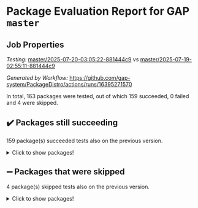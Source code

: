 # Package Evaluation Report for GAP `master`

## Job Properties

*Testing:* [master/2025-07-20-03:05:22-881444c9](https://github.com/gap-system/PackageDistro/blob/data/reports/master/2025-07-20-03:05:22-881444c9) vs [master/2025-07-19-02:55:11-881444c9](https://github.com/gap-system/PackageDistro/blob/data/reports/master/2025-07-19-02:55:11-881444c9)

*Generated by Workflow:* https://github.com/gap-system/PackageDistro/actions/runs/16395271570

In total, 163 packages were tested, out of which 159 succeeded, 0 failed and 4 were skipped.

## :heavy_check_mark: Packages still succeeding

159 package(s) succeeded tests also on the previous version.
<details><summary>Click to show packages!</summary>

- 4ti2interface 2024.11-01 [(success)](https://github.com/gap-system/PackageDistro/actions/runs/16395271570/job/46326815010)
- ace 5.7.0 [(success)](https://github.com/gap-system/PackageDistro/actions/runs/16395271570/job/46326815022)
- aclib 1.3.2 [(success)](https://github.com/gap-system/PackageDistro/actions/runs/16395271570/job/46326815020)
- agt 0.3.1 [(success)](https://github.com/gap-system/PackageDistro/actions/runs/16395271570/job/46326815035)
- alco 1.1.1 [(success)](https://github.com/gap-system/PackageDistro/actions/runs/16395271570/job/46326815011)
- alnuth 3.2.1 [(success)](https://github.com/gap-system/PackageDistro/actions/runs/16395271570/job/46326815017)
- anupq 3.3.1 [(success)](https://github.com/gap-system/PackageDistro/actions/runs/16395271570/job/46326815015)
- atlasrep 2.1.9 [(success)](https://github.com/gap-system/PackageDistro/actions/runs/16395271570/job/46326815019)
- autodoc 2025.05.09 [(success)](https://github.com/gap-system/PackageDistro/actions/runs/16395271570/job/46326815012)
- automata 1.16 [(success)](https://github.com/gap-system/PackageDistro/actions/runs/16395271570/job/46326815033)
- automgrp 1.3.3 [(success)](https://github.com/gap-system/PackageDistro/actions/runs/16395271570/job/46326815028)
- autpgrp 1.11.1 [(success)](https://github.com/gap-system/PackageDistro/actions/runs/16395271570/job/46326815021)
- cap 2025.07-07 [(success)](https://github.com/gap-system/PackageDistro/actions/runs/16395271570/job/46326815027)
- caratinterface 2.3.7 [(success)](https://github.com/gap-system/PackageDistro/actions/runs/16395271570/job/46326815025)
- cddinterface 2025.06.24 [(success)](https://github.com/gap-system/PackageDistro/actions/runs/16395271570/job/46326815024)
- circle 1.6.6 [(success)](https://github.com/gap-system/PackageDistro/actions/runs/16395271570/job/46326815029)
- classicpres 1.22 [(success)](https://github.com/gap-system/PackageDistro/actions/runs/16395271570/job/46326815037)
- cohomolo 1.6.11 [(success)](https://github.com/gap-system/PackageDistro/actions/runs/16395271570/job/46326815040)
- congruence 1.2.7 [(success)](https://github.com/gap-system/PackageDistro/actions/runs/16395271570/job/46326815045)
- corefreesub 0.6 [(success)](https://github.com/gap-system/PackageDistro/actions/runs/16395271570/job/46326815034)
- corelg 1.57 [(success)](https://github.com/gap-system/PackageDistro/actions/runs/16395271570/job/46326815031)
- crime 1.6 [(success)](https://github.com/gap-system/PackageDistro/actions/runs/16395271570/job/46326815039)
- crisp 1.4.6 [(success)](https://github.com/gap-system/PackageDistro/actions/runs/16395271570/job/46326815041)
- crypting 0.10.6 [(success)](https://github.com/gap-system/PackageDistro/actions/runs/16395271570/job/46326815044)
- cryst 4.1.29 [(success)](https://github.com/gap-system/PackageDistro/actions/runs/16395271570/job/46326815043)
- crystcat 1.1.10 [(success)](https://github.com/gap-system/PackageDistro/actions/runs/16395271570/job/46326815038)
- ctbllib 1.3.11 [(success)](https://github.com/gap-system/PackageDistro/actions/runs/16395271570/job/46326815046)
- cubefree 1.20 [(success)](https://github.com/gap-system/PackageDistro/actions/runs/16395271570/job/46326815036)
- curlinterface 2.4.2 [(success)](https://github.com/gap-system/PackageDistro/actions/runs/16395271570/job/46326815042)
- cvec 2.8.4 [(success)](https://github.com/gap-system/PackageDistro/actions/runs/16395271570/job/46326815047)
- datastructures 0.3.3 [(success)](https://github.com/gap-system/PackageDistro/actions/runs/16395271570/job/46326815053)
- deepthought 1.0.9 [(success)](https://github.com/gap-system/PackageDistro/actions/runs/16395271570/job/46326815051)
- design 1.8.2 [(success)](https://github.com/gap-system/PackageDistro/actions/runs/16395271570/job/46326815055)
- difsets 2.3.1 [(success)](https://github.com/gap-system/PackageDistro/actions/runs/16395271570/job/46326815057)
- digraphs 1.10.0 [(success)](https://github.com/gap-system/PackageDistro/actions/runs/16395271570/job/46326815074)
- edim 1.3.8 [(success)](https://github.com/gap-system/PackageDistro/actions/runs/16395271570/job/46326815067)
- example 4.4.1 [(success)](https://github.com/gap-system/PackageDistro/actions/runs/16395271570/job/46326815095)
- examplesforhomalg 2023.10-01 [(success)](https://github.com/gap-system/PackageDistro/actions/runs/16395271570/job/46326815071)
- factint 1.6.3 [(success)](https://github.com/gap-system/PackageDistro/actions/runs/16395271570/job/46326815080)
- ferret 1.0.14 [(success)](https://github.com/gap-system/PackageDistro/actions/runs/16395271570/job/46326815064)
- fga 1.5.0 [(success)](https://github.com/gap-system/PackageDistro/actions/runs/16395271570/job/46326815083)
- fining 1.5.6 [(success)](https://github.com/gap-system/PackageDistro/actions/runs/16395271570/job/46326815073)
- float 1.0.7 [(success)](https://github.com/gap-system/PackageDistro/actions/runs/16395271570/job/46326815060)
- format 1.4.4 [(success)](https://github.com/gap-system/PackageDistro/actions/runs/16395271570/job/46326815077)
- forms 1.2.13 [(success)](https://github.com/gap-system/PackageDistro/actions/runs/16395271570/job/46326815066)
- fplsa 1.2.6 [(success)](https://github.com/gap-system/PackageDistro/actions/runs/16395271570/job/46326815068)
- fr 2.4.13 [(success)](https://github.com/gap-system/PackageDistro/actions/runs/16395271570/job/46326815063)
- francy 2.0.3 [(success)](https://github.com/gap-system/PackageDistro/actions/runs/16395271570/job/46326815078)
- fwtree 1.3 [(success)](https://github.com/gap-system/PackageDistro/actions/runs/16395271570/job/46326815069)
- gapdoc 1.6.7 [(success)](https://github.com/gap-system/PackageDistro/actions/runs/16395271570/job/46326815072)
- gauss 2024.11-01 [(success)](https://github.com/gap-system/PackageDistro/actions/runs/16395271570/job/46326815076)
- gaussforhomalg 2024.08-01 [(success)](https://github.com/gap-system/PackageDistro/actions/runs/16395271570/job/46326815086)
- gbnp 1.1.0 [(success)](https://github.com/gap-system/PackageDistro/actions/runs/16395271570/job/46326815079)
- generalizedmorphismsforcap 2025.07-01 [(success)](https://github.com/gap-system/PackageDistro/actions/runs/16395271570/job/46326815094)
- genss 1.6.9 [(success)](https://github.com/gap-system/PackageDistro/actions/runs/16395271570/job/46326815087)
- gradedmodules 2024.12-01 [(success)](https://github.com/gap-system/PackageDistro/actions/runs/16395271570/job/46326815075)
- gradedringforhomalg 2024.07-01 [(success)](https://github.com/gap-system/PackageDistro/actions/runs/16395271570/job/46326815081)
- grape 4.9.2 [(success)](https://github.com/gap-system/PackageDistro/actions/runs/16395271570/job/46326815082)
- groupoids 1.78 [(success)](https://github.com/gap-system/PackageDistro/actions/runs/16395271570/job/46326815084)
- grpconst 2.6.5 [(success)](https://github.com/gap-system/PackageDistro/actions/runs/16395271570/job/46326815091)
- guarana 0.96.3 [(success)](https://github.com/gap-system/PackageDistro/actions/runs/16395271570/job/46326815090)
- guava 3.20 [(success)](https://github.com/gap-system/PackageDistro/actions/runs/16395271570/job/46326815099)
- hap 1.68 [(success)](https://github.com/gap-system/PackageDistro/actions/runs/16395271570/job/46326815121)
- hapcryst 0.1.15 [(success)](https://github.com/gap-system/PackageDistro/actions/runs/16395271570/job/46326815109)
- hecke 1.5.4 [(success)](https://github.com/gap-system/PackageDistro/actions/runs/16395271570/job/46326815111)
- help 4.0 [(success)](https://github.com/gap-system/PackageDistro/actions/runs/16395271570/job/46326815115)
- homalg 2024.01-01 [(success)](https://github.com/gap-system/PackageDistro/actions/runs/16395271570/job/46326815113)
- homalgtocas 2023.11-01 [(success)](https://github.com/gap-system/PackageDistro/actions/runs/16395271570/job/46326815119)
- ibnp 0.15 [(success)](https://github.com/gap-system/PackageDistro/actions/runs/16395271570/job/46326815116)
- idrel 2.48 [(success)](https://github.com/gap-system/PackageDistro/actions/runs/16395271570/job/46326815110)
- images 1.3.3 [(success)](https://github.com/gap-system/PackageDistro/actions/runs/16395271570/job/46326815106)
- intpic 0.4.0 [(success)](https://github.com/gap-system/PackageDistro/actions/runs/16395271570/job/46326815100)
- io 4.9.3 [(success)](https://github.com/gap-system/PackageDistro/actions/runs/16395271570/job/46326815108)
- io_forhomalg 2023.02-04 [(success)](https://github.com/gap-system/PackageDistro/actions/runs/16395271570/job/46326815102)
- irredsol 1.4.4 [(success)](https://github.com/gap-system/PackageDistro/actions/runs/16395271570/job/46326815122)
- json 2.2.3 [(success)](https://github.com/gap-system/PackageDistro/actions/runs/16395271570/job/46326815104)
- jupyterkernel 1.5.1 [(success)](https://github.com/gap-system/PackageDistro/actions/runs/16395271570/job/46326815125)
- jupyterviz 1.5.6 [(success)](https://github.com/gap-system/PackageDistro/actions/runs/16395271570/job/46326815114)
- kan 1.37 [(success)](https://github.com/gap-system/PackageDistro/actions/runs/16395271570/job/46326815118)
- kbmag 1.5.11 [(success)](https://github.com/gap-system/PackageDistro/actions/runs/16395271570/job/46326815120)
- laguna 3.9.7 [(success)](https://github.com/gap-system/PackageDistro/actions/runs/16395271570/job/46326815133)
- liealgdb 2.2.1 [(success)](https://github.com/gap-system/PackageDistro/actions/runs/16395271570/job/46326815127)
- liepring 2.9.1 [(success)](https://github.com/gap-system/PackageDistro/actions/runs/16395271570/job/46326815124)
- liering 2.4.2 [(success)](https://github.com/gap-system/PackageDistro/actions/runs/16395271570/job/46326815117)
- linearalgebraforcap 2025.07-03 [(success)](https://github.com/gap-system/PackageDistro/actions/runs/16395271570/job/46326815123)
- lins 0.9 [(success)](https://github.com/gap-system/PackageDistro/actions/runs/16395271570/job/46326815126)
- localizeringforhomalg 2023.10-01 [(success)](https://github.com/gap-system/PackageDistro/actions/runs/16395271570/job/46326815139)
- loops 3.4.4 [(success)](https://github.com/gap-system/PackageDistro/actions/runs/16395271570/job/46326815136)
- lpres 1.1.1 [(success)](https://github.com/gap-system/PackageDistro/actions/runs/16395271570/job/46326815128)
- majoranaalgebras 1.5.2 [(success)](https://github.com/gap-system/PackageDistro/actions/runs/16395271570/job/46326815145)
- mapclass 1.4.6 [(success)](https://github.com/gap-system/PackageDistro/actions/runs/16395271570/job/46326815137)
- matgrp 0.71 [(success)](https://github.com/gap-system/PackageDistro/actions/runs/16395271570/job/46326815134)
- matricesforhomalg 2024.11-02 [(success)](https://github.com/gap-system/PackageDistro/actions/runs/16395271570/job/46326815130)
- modisom 3.0.0 [(success)](https://github.com/gap-system/PackageDistro/actions/runs/16395271570/job/46326815132)
- modulepresentationsforcap 2025.06-02 [(success)](https://github.com/gap-system/PackageDistro/actions/runs/16395271570/job/46326815141)
- modules 2024.12-01 [(success)](https://github.com/gap-system/PackageDistro/actions/runs/16395271570/job/46326815131)
- monoidalcategories 2025.07-06 [(success)](https://github.com/gap-system/PackageDistro/actions/runs/16395271570/job/46326815146)
- nconvex 2024.12-01 [(success)](https://github.com/gap-system/PackageDistro/actions/runs/16395271570/job/46326815151)
- nilmat 1.4.2 [(success)](https://github.com/gap-system/PackageDistro/actions/runs/16395271570/job/46326815140)
- nock 1.5 [(success)](https://github.com/gap-system/PackageDistro/actions/runs/16395271570/job/46326815144)
- normalizinterface 1.4.1 [(success)](https://github.com/gap-system/PackageDistro/actions/runs/16395271570/job/46326815147)
- nq 2.5.11 [(success)](https://github.com/gap-system/PackageDistro/actions/runs/16395271570/job/46326815157)
- numericalsgps 1.4.0 [(success)](https://github.com/gap-system/PackageDistro/actions/runs/16395271570/job/46326815142)
- openmath 11.5.3 [(success)](https://github.com/gap-system/PackageDistro/actions/runs/16395271570/job/46326815149)
- orb 5.0.1 [(success)](https://github.com/gap-system/PackageDistro/actions/runs/16395271570/job/46326815154)
- packagemanager 1.6.3 [(success)](https://github.com/gap-system/PackageDistro/actions/runs/16395271570/job/46326815159)
- patternclass 2.4.5 [(success)](https://github.com/gap-system/PackageDistro/actions/runs/16395271570/job/46326815164)
- permut 2.0.5 [(success)](https://github.com/gap-system/PackageDistro/actions/runs/16395271570/job/46326815158)
- polenta 1.3.11 [(success)](https://github.com/gap-system/PackageDistro/actions/runs/16395271570/job/46326815167)
- polymaking 0.8.7 [(success)](https://github.com/gap-system/PackageDistro/actions/runs/16395271570/job/46326815168)
- primgrp 3.4.4 [(success)](https://github.com/gap-system/PackageDistro/actions/runs/16395271570/job/46326815162)
- profiling 2.6.2 [(success)](https://github.com/gap-system/PackageDistro/actions/runs/16395271570/job/46326815163)
- qdistrnd 0.9.5 [(success)](https://github.com/gap-system/PackageDistro/actions/runs/16395271570/job/46326815172)
- qpa 1.35 [(success)](https://github.com/gap-system/PackageDistro/actions/runs/16395271570/job/46326815179)
- quagroup 1.8.4 [(success)](https://github.com/gap-system/PackageDistro/actions/runs/16395271570/job/46326815175)
- radiroot 2.9 [(success)](https://github.com/gap-system/PackageDistro/actions/runs/16395271570/job/46326815188)
- rcwa 4.7.1 [(success)](https://github.com/gap-system/PackageDistro/actions/runs/16395271570/job/46326815180)
- rds 1.8 [(success)](https://github.com/gap-system/PackageDistro/actions/runs/16395271570/job/46326815171)
- recog 1.4.4 [(success)](https://github.com/gap-system/PackageDistro/actions/runs/16395271570/job/46326815170)
- repndecomp 1.3.0 [(success)](https://github.com/gap-system/PackageDistro/actions/runs/16395271570/job/46326815177)
- repsn 3.1.2 [(success)](https://github.com/gap-system/PackageDistro/actions/runs/16395271570/job/46326815173)
- resclasses 4.7.3 [(success)](https://github.com/gap-system/PackageDistro/actions/runs/16395271570/job/46326815199)
- ringsforhomalg 2024.11-02 [(success)](https://github.com/gap-system/PackageDistro/actions/runs/16395271570/job/46326815189)
- sco 2023.08-01 [(success)](https://github.com/gap-system/PackageDistro/actions/runs/16395271570/job/46326815174)
- scscp 2.4.3 [(success)](https://github.com/gap-system/PackageDistro/actions/runs/16395271570/job/46326815183)
- semigroups 5.5.3 [(success)](https://github.com/gap-system/PackageDistro/actions/runs/16395271570/job/46326815176)
- sglppow 2.4 [(success)](https://github.com/gap-system/PackageDistro/actions/runs/16395271570/job/46326815181)
- sgpviz 0.999.6 [(success)](https://github.com/gap-system/PackageDistro/actions/runs/16395271570/job/46326815185)
- simpcomp 2.1.14 [(success)](https://github.com/gap-system/PackageDistro/actions/runs/16395271570/job/46326815187)
- singular 2024.06.03 [(success)](https://github.com/gap-system/PackageDistro/actions/runs/16395271570/job/46326815182)
- sl2reps 1.1 [(success)](https://github.com/gap-system/PackageDistro/actions/runs/16395271570/job/46326815203)
- sla 1.6.2 [(success)](https://github.com/gap-system/PackageDistro/actions/runs/16395271570/job/46326815215)
- smallantimagmas 0.4.1 [(success)](https://github.com/gap-system/PackageDistro/actions/runs/16395271570/job/46326815191)
- smallgrp 1.5.4 [(success)](https://github.com/gap-system/PackageDistro/actions/runs/16395271570/job/46326815186)
- smallsemi 0.7.2 [(success)](https://github.com/gap-system/PackageDistro/actions/runs/16395271570/job/46326815194)
- sonata 2.9.6 [(success)](https://github.com/gap-system/PackageDistro/actions/runs/16395271570/job/46326815231)
- sophus 1.27 [(success)](https://github.com/gap-system/PackageDistro/actions/runs/16395271570/job/46326815210)
- sotgrps 1.3 [(success)](https://github.com/gap-system/PackageDistro/actions/runs/16395271570/job/46326815198)
- spinsym 1.5.2 [(success)](https://github.com/gap-system/PackageDistro/actions/runs/16395271570/job/46326815196)
- standardff 1.0 [(success)](https://github.com/gap-system/PackageDistro/actions/runs/16395271570/job/46326815184)
- symbcompcc 1.3.2 [(success)](https://github.com/gap-system/PackageDistro/actions/runs/16395271570/job/46326815195)
- thelma 1.3 [(success)](https://github.com/gap-system/PackageDistro/actions/runs/16395271570/job/46326815208)
- tomlib 1.2.11 [(success)](https://github.com/gap-system/PackageDistro/actions/runs/16395271570/job/46326815209)
- toolsforhomalg 2025.05-01 [(success)](https://github.com/gap-system/PackageDistro/actions/runs/16395271570/job/46326815201)
- toric 1.9.6 [(success)](https://github.com/gap-system/PackageDistro/actions/runs/16395271570/job/46326815234)
- transgrp 3.6.5 [(success)](https://github.com/gap-system/PackageDistro/actions/runs/16395271570/job/46326815217)
- typeset 1.2.3 [(success)](https://github.com/gap-system/PackageDistro/actions/runs/16395271570/job/46326815225)
- ugaly 4.1.3 [(success)](https://github.com/gap-system/PackageDistro/actions/runs/16395271570/job/46326815212)
- unipot 1.6 [(success)](https://github.com/gap-system/PackageDistro/actions/runs/16395271570/job/46326815459)
- unitlib 5.0.0 [(success)](https://github.com/gap-system/PackageDistro/actions/runs/16395271570/job/46326815218)
- utils 0.89 [(success)](https://github.com/gap-system/PackageDistro/actions/runs/16395271570/job/46326815213)
- uuid 0.7 [(success)](https://github.com/gap-system/PackageDistro/actions/runs/16395271570/job/46326815206)
- walrus 0.9991 [(success)](https://github.com/gap-system/PackageDistro/actions/runs/16395271570/job/46326815211)
- wedderga 4.11.1 [(success)](https://github.com/gap-system/PackageDistro/actions/runs/16395271570/job/46326815226)
- wpe 0.8 [(success)](https://github.com/gap-system/PackageDistro/actions/runs/16395271570/job/46326815237)
- xmod 2.95 [(success)](https://github.com/gap-system/PackageDistro/actions/runs/16395271570/job/46326815223)
- xmodalg 1.32 [(success)](https://github.com/gap-system/PackageDistro/actions/runs/16395271570/job/46326815224)
- yangbaxter 0.10.7 [(success)](https://github.com/gap-system/PackageDistro/actions/runs/16395271570/job/46326815222)
- zeromqinterface 0.17 [(success)](https://github.com/gap-system/PackageDistro/actions/runs/16395271570/job/46326815230)
</details>

## :heavy_minus_sign: Packages that were skipped

4 package(s) skipped tests also on the previous version.
<details><summary>Click to show packages!</summary>

- browse 1.8.21 [(skipped)](https://github.com/gap-system/PackageDistro/actions/runs/16395271570/job/46326644081)
- itc 1.5.1 [(skipped)](https://github.com/gap-system/PackageDistro/actions/runs/16395271570/job/46326644081)
- polycyclic 2.16 [(skipped)](https://github.com/gap-system/PackageDistro/actions/runs/16395271570/job/46326644081)
- xgap 4.32 [(skipped)](https://github.com/gap-system/PackageDistro/actions/runs/16395271570/job/46326644081)
</details>

